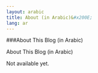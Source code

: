 ```yaml
---
layout: arabic
title: About (in Arabic)&#x200E;
lang: ar
---
```


<!-- more -->

###About This Blog (in Arabic)&#x200E;

About This Blog (in Arabic)

Not available yet.
